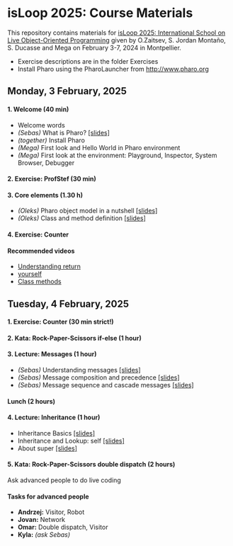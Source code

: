 # isLoop 2025: Course Materials

This repository contains materials for [isLoop 2025: International School on Live Object-Oriented Programming](https://isloop.pharo.org) 
given by O.Zaitsev, S. Jordan Montaño, S. Ducasse and Mega on February 3-7, 2024 in Montpellier.

- Exercise descriptions are in the folder Exercises
- Install Pharo using the PharoLauncher from http://www.pharo.org


## Monday, 3 February, 2025

#### 1. Welcome (40 min)

- Welcome words
- _(Sebas)_ What is Pharo? [[slides]](./slides/C019-W1S02-WhatIsPharo.pdf)
- _(together)_ Install Pharo
- _(Mega)_ First look and Hello World in Pharo environment
- _(Mega)_ First look at the environment: Playground, Inspector, System Browser, Debugger

#### 2. Exercise: ProfStef (30 min)

#### 3. Core elements (1.30 h)

- _(Oleks)_ Pharo object model in a nutshell [[slides]](./slides/C019-W1S04-PharoModelInaNushell.pdf)
- _(Oleks)_ Class and method definition [[slides]](./slides/C019-W1S06-ClassAndMethodDefinition.pdf)

#### 4. Exercise: Counter

#### Recommended videos

- [Understanding return](https://youtu.be/dEUcZolohlw)
- [yourself](http://rmod-pharo-mooc.lille.inria.fr/MOOC/PharoMOOC-Videos/EN/Week2/C019SD-W2-S10-EN-V1.mp4)
- [Class methods](http://rmod-pharo-mooc.lille.inria.fr/MOOC/PharoMOOC-Videos/EN/Week3/C019SD-W3-S6-EN-V1.mp4)

## Tuesday, 4 February, 2025

#### 1. Exercise: Counter (30 min strict!)

#### 2. Kata: Rock-Paper-Scissors if-else (1 hour)

#### 3. Lecture: Messages (1 hour)

- _(Sebas)_ Understanding messages [[slides]](./slides/C019-W2S01-Messages.pdf)
- _(Sebas)_ Message composition and precedence [[slides]](./slides/C019-W2S03-Messages-Precedence.pdf)
- _(Sebas)_ Message sequence and cascade messages [[slides]](./slides/C019-W2S04-Messages-Sequence.pdf)

#### Lunch (2 hours)

#### 4. Lecture: Inheritance (1 hour)

- Inheritance Basics [[slides]](./slides/M1-3-Essence-03-Inheritance-Basic.pdf)
- Inheritance and Lookup: self [[slides]](./slides/M1-4-Essence-04-Self.pdf)
- About super [[slides]](./slides/M1-5-Essence-05-Super.pdf)

#### 5. Kata: Rock-Paper-Scissors double dispatch (2 hours)

Ask advanced people to do live coding

#### Tasks for advanced people

- **Andrzej:** Visitor, Robot
- **Jovan:** Network
- **Omar:** Double dispatch, Visitor
- **Kyla:** _(ask Sebas)_
